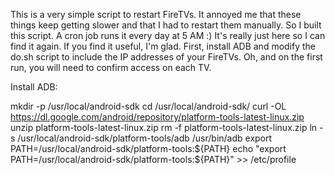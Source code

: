 This is a very simple script to restart FireTVs. It annoyed me that these things keep getting slower and that I had to restart them manually. So I built this script. A cron job runs it every day at 5 AM :) It's really just here so I can find it again. If you find it useful, I'm glad. First, install ADB and modify the do.sh script to include the IP addresses of your FireTVs. Oh, and on the first run, you will need to confirm access on each TV.



Install ADB:

mkdir -p /usr/local/android-sdk
cd /usr/local/android-sdk/
curl -OL https://dl.google.com/android/repository/platform-tools-latest-linux.zip
unzip platform-tools-latest-linux.zip
rm -f platform-tools-latest-linux.zip
ln -s /usr/local/android-sdk/platform-tools/adb /usr/bin/adb
export PATH=/usr/local/android-sdk/platform-tools:${PATH}
echo "export PATH=/usr/local/android-sdk/platform-tools:${PATH}" >> /etc/profile



